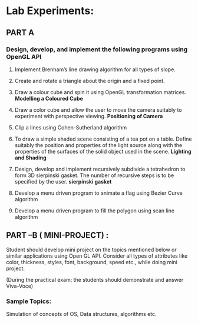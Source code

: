 # Lab Experiments:
## PART A
### Design, develop, and implement the following programs using OpenGL API
1. Implement Brenham’s line drawing algorithm for all types of slope.

2. Create and rotate a triangle about the origin and a fixed point.

3. Draw a colour cube and spin it using OpenGL transformation matrices. <b>Modelling a Coloured Cube</b>

4. Draw a color cube and allow the user to move the camera suitably to experiment with perspective viewing. <b>Positioning of Camera</b>

5. Clip a lines using Cohen-Sutherland algorithm

6. To draw a simple shaded scene consisting of a tea pot on a table. Define suitably the position and properties of the light source along with the properties of the
surfaces of the solid object used in the scene. <b>Lighting and Shading</b>

7. Design, develop and implement recursively subdivide a tetrahedron to form 3D sierpinski gasket. The number of recursive steps is to be specified by the user.
<b>sierpinski gasket</b>

8. Develop a menu driven program to animate a flag using Bezier Curve algorithm

9. Develop a menu driven program to fill the polygon using scan line algorithm


## PART –B ( MINI-PROJECT) :
Student should develop mini project on the topics mentioned below or similar applications using Open GL API. Consider all types of attributes like color, thickness, styles, font,
background, speed etc., while doing mini project.

(During the practical exam: the students should demonstrate and answer Viva-Voce)

### Sample Topics:
Simulation of concepts of OS, Data structures, algorithms etc.
